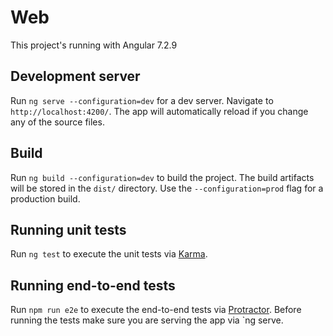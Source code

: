 # Web

This project's running with Angular  7.2.9

## Development server
Run `ng serve --configuration=dev` for a dev server. Navigate to `http://localhost:4200/`. The app will automatically reload if you change any of the source files.

## Build

Run `ng build --configuration=dev` to build the project. The build artifacts will be stored in the `dist/` directory. Use the `--configuration=prod` flag for a production build.

## Running unit tests

Run `ng test` to execute the unit tests via [Karma](https://karma-runner.github.io).

## Running end-to-end tests

Run `npm run e2e` to execute the end-to-end tests via [Protractor](http://www.protractortest.org/).
Before running the tests make sure you are serving the app via `ng serve.

